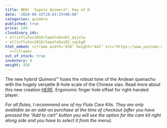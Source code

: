 ```yaml
---
title: NEW!  Sapele Quimera™, Key of D
date: '2024-09-15T19:43:33+00:00'
categories: quimera
published: true
price: 249
cloudinary_ids:
- ellisflutes2018/SapeleQuiD1_qxjolw
- ellisflutes2018/SapeleQuiD2_cqikg0
html_embed: <iframe width="458" height="442" src="https://www.youtube.com/embed/99C4dllkXO8"
  ></iframe>
out_of_stock: true
inventory: 0
weight: 450
---
```


The new hybrid  *Quimera*™ fuses the robust tone of the Andean quenacho with the hugely versatile 8-hole scale of the Chinese xiao.  Read more about this new creation [HERE](https://www.ellisflutes.com/world-flutes/quimera).   Ergonomic finger hole offset for right-handed player.

*For all flutes, I recommend one of my Flute Care Kits. They are only available as an add-on purchase at the time of checkout (after you have pressed the “Add to cart” button you will see the option for the care kit right along side and you have to select it from the menu).*

